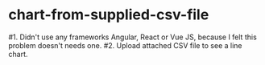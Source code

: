 # chart-from-supplied-csv-file

#1. Didn't use any frameworks Angular, React or Vue JS, because I felt this problem doesn't needs one.
#2. Upload attached CSV file to see a line chart. 
